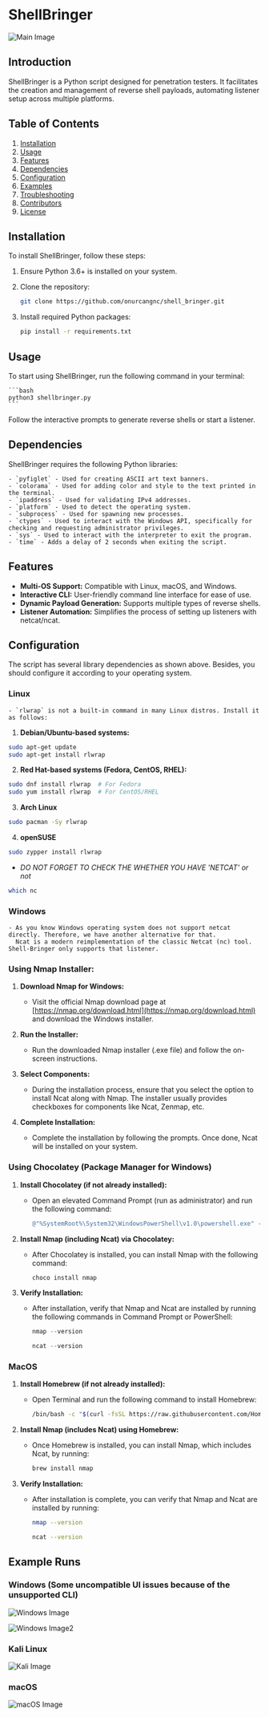 # ShellBringer

![Main Image](mainScreen.png)

## Introduction
ShellBringer is a Python script designed for penetration testers. It facilitates the creation and management of reverse shell payloads, automating listener setup across multiple platforms.

## Table of Contents
1. [Installation](#installation)
2. [Usage](#usage)
3. [Features](#features)
4. [Dependencies](#dependencies)
5. [Configuration](#configuration)
6. [Examples](#examples)
7. [Troubleshooting](#troubleshooting)
8. [Contributors](#contributors)
9. [License](#license)

## Installation
To install ShellBringer, follow these steps:

1. Ensure Python 3.6+ is installed on your system.

2. Clone the repository:
   ```bash
   git clone https://github.com/onurcangnc/shell_bringer.git
    ```
3. Install required Python packages:
   ```bash
   pip install -r requirements.txt
    ```
## Usage
To start using ShellBringer, run the following command in your terminal:

    ```bash
    python3 shellbringer.py
    ```

Follow the interactive prompts to generate reverse shells or start a listener.

## Dependencies

ShellBringer requires the following Python libraries:
```
- `pyfiglet` - Used for creating ASCII art text banners.
- `colorama` - Used for adding color and style to the text printed in the terminal.
- `ipaddress` - Used for validating IPv4 addresses.
- `platform` - Used to detect the operating system.
- `subprocess` - Used for spawning new processes.
- `ctypes` - Used to interact with the Windows API, specifically for checking and requesting administrator privileges.
- `sys` - Used to interact with the interpreter to exit the program.
- `time` - Adds a delay of 2 seconds when exiting the script.
```

## Features

- **Multi-OS Support:** Compatible with Linux, macOS, and Windows.
- **Interactive CLI:** User-friendly command line interface for ease of use.
- **Dynamic Payload Generation:** Supports multiple types of reverse shells.
- **Listener Automation:** Simplifies the process of setting up listeners with netcat/ncat.

## Configuration

The script has several library dependencies as shown above. Besides, you should configure it according to your operating system.

### Linux

```
- `rlwrap` is not a built-in command in many Linux distros. Install it as follows:
```

1. **Debian/Ubuntu-based systems:**

```bash
sudo apt-get update
sudo apt-get install rlwrap
```

2. **Red Hat-based systems (Fedora, CentOS, RHEL):**

```bash
sudo dnf install rlwrap  # For Fedora
sudo yum install rlwrap  # For CentOS/RHEL
```

3. **Arch Linux**

```bash
sudo pacman -Sy rlwrap
```

4. **openSUSE**
```bash
sudo zypper install rlwrap
```

- *DO NOT FORGET TO CHECK THE WHETHER YOU HAVE 'NETCAT' or not*
    
```bash
which nc
```

### Windows
    - As you know Windows operating system does not support netcat directly. Therefore, we have another alternative for that.
      Ncat is a modern reimplementation of the classic Netcat (nc) tool. Shell-Bringer only supports that listener.

### Using Nmap Installer:

1. **Download Nmap for Windows:**
   - Visit the official Nmap download page at [https://nmap.org/download.html](https://nmap.org/download.html) and download the Windows installer.

2. **Run the Installer:**
   - Run the downloaded Nmap installer (.exe file) and follow the on-screen instructions.

3. **Select Components:**
   - During the installation process, ensure that you select the option to install Ncat along with Nmap. The installer usually provides checkboxes for components like Ncat, Zenmap, etc.

4. **Complete Installation:**
   - Complete the installation by following the prompts. Once done, Ncat will be installed on your system.


### Using Chocolatey (Package Manager for Windows)

1. **Install Chocolatey (if not already installed):**
   - Open an elevated Command Prompt (run as administrator) and run the following command:
     ```powershell
     @"%SystemRoot%\System32\WindowsPowerShell\v1.0\powershell.exe" -NoProfile -InputFormat None -ExecutionPolicy Bypass -Command "iex ((New-Object System.Net.WebClient).DownloadString('https://chocolatey.org/install.ps1'))" && SET "PATH=%PATH%;%ALLUSERSPROFILE%\chocolatey\bin"
     ```

2. **Install Nmap (including Ncat) via Chocolatey:**
   - After Chocolatey is installed, you can install Nmap with the following command:
     ```powershell
     choco install nmap
     ```

3. **Verify Installation:**
   - After installation, verify that Nmap and Ncat are installed by running the following commands in Command Prompt or PowerShell:
     ```powershell
     nmap --version
     ```
     ```powershell
     ncat --version
     ```

### MacOS

1. **Install Homebrew (if not already installed):**
   - Open Terminal and run the following command to install Homebrew:
     ```bash
     /bin/bash -c "$(curl -fsSL https://raw.githubusercontent.com/Homebrew/install/HEAD/install.sh)"
     ```

2. **Install Nmap (includes Ncat) using Homebrew:**
   - Once Homebrew is installed, you can install Nmap, which includes Ncat, by running:
     ```bash
     brew install nmap
     ```

3. **Verify Installation:**
   - After installation is complete, you can verify that Nmap and Ncat are installed by running:
     ```bash
     nmap --version
     ```
     ```bash
     ncat --version
     ```


## Example Runs

### Windows (Some uncompatible UI issues because of the unsupported CLI)

![Windows Image](powershell.gif)

![Windows Image2](commandPrompt.gif)


### Kali Linux

![Kali Image](kali.gif)


### macOS
![macOS Image](powershell.gif)
